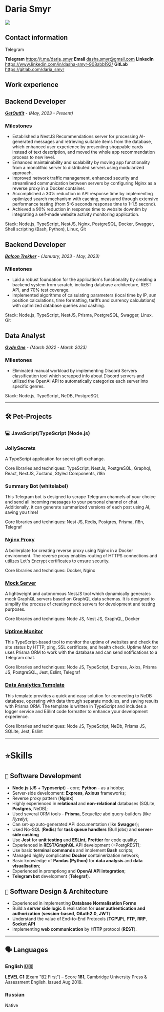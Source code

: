# Daria Smyr
![](https://www.codewars.com/users/Daria%20Smyr/badges/large)

## Contact information 

Telegram

**Telegram** <a href="https://t.me/daria_smyr" target="_new">https://t.me/daria_smyr
**Email** <a href="dasha.smyr@gmail.com" target="_new">dasha.smyr@gmail.com
**LinkedIn** <a href="https://www.linkedin.com/in/dasha-smyr-908abb192/" target="_new">https://www.linkedin.com/in/dasha-smyr-908abb192/
**GitLab** <a href="https://gitlab.com/daria_smyr" target="_new">https://gitlab.com/daria_smyr

## Work experience

## Backend Developer

<a href="https://getoutfit.ae/mobileapp" target="_new"><em><strong>GetOutfit</strong></em></a> - <em>(May, 2023 - Present)</em>

### Milestones

- Established a NestJS Recommendations server for processing AI-generated messages and retrieving suitable items from the database, which enhanced user experience by presenting shoppable cards instead of text description, and moved the whole app recommendation process to new level. 
- Enhanced maintainability and scalability by moving app functionality from a monolithic server to distributed servers using modularized approach.
- Improved network traffic management, enhanced security and streamlined communication between servers by configuring Nginx as a reverse proxy in a Docker container.
- Accomplished a 30% reduction in API response time by implementing optimized search mechanism with caching, measured through extensive performance testing (from 5-6 seconds response time to 1-1.5 second).
- Achieved a 90% reduction in response time to website downtim by integrating a self-made website activity monitoring application.

Stack: Node.js, TypeScript, NestJS, Nginx, PostgreSQL, Docker, Swagger, Shell scripting (Bash, Python), Linux, Git

## Backend Developer

<a href="https://balkontracker.de" target="_new"><em><strong>Balcon Trekker</strong></em></a> - <em>(January, 2023 - May, 2023)</em>

### Milestones
- Laid a robust foundation for the application's functionality by creating a backend system from scratch, including database architecture, REST API, and 70% test coverage.
- Implemented algorithms of calsulating parameters (local time by IP, sun position calculations, time formatting, tariffs and currency calculations) with optimized database queries and cashing.

Stack: Node.js, TypeScript, NestJS, Prisma, PostgreSQL, Swagger, Linux, Git

## Data Analyst

<a href="https://gyde.one/" target="_new"><em><strong>Gyde One</strong></em></a> - <em>(March 2022 - March 2023)</em>

### Milestones

- Eliminated manual workload by implementing Discord Servers classification tool which scrapped info about Discord servers and utilized the OpenAI API to automatically categorize each server into specific genres.

Stack: Node.js, TypeScript, NeDB, PostgreSQL

---

## 🛠 Pet-Projects

### 💻 JavaScript/TypeScript (Node.js)

### JollySecrets
A TypeScript application for secret gift exchange. 

Core libraries and techniques: TypeScript, NestJs, PostgreSQL, Graphql, React, NextJS, Zustand, Styled Components, i18n

### Summary Bot (whitelabel)
This Telegram bot is designed to scrape Telegram channels of your choice and send all incoming messages to your personal channel or chat. Additionally, it can generate summarized versions of each post using AI, saving you time!

Core libraries and techniques: Nest JS, Redis, Postgres, Prisma, i18n, Telegraf

### <a href="https://github.com/dariasmyr/nginx-proxy" target="_new">Nginx Proxy</a>
A boilerplate for creating reverse proxy using Nginx in a Docker environment. The reverse proxy enables routing of HTTPS connections and utilizes Let's Encrypt certificates to ensure security.

Core libraries and techniques: Docker, Nginx

### <a href="https://github.com/dariasmyr/mock-server" target="_new">Mock Server</a>
A lightweight and autonomous NestJS tool which dynamically generates mock GraphQL servers based on GraphQL data schemas. It is designed to simplify the process of creating mock servers for development and testing purposes.

Core libraries and techniques: Node JS, Nest JS, GraphQL, Docker


### <a href="https://github.com/dariasmyr/uptime-monitor" target="_new">Uptime Monitor</a>
This TypeScript-based tool to monitor the uptime of websites and check the site status by HTTP, ping, SSL
certificate, and health check. Uptime Monitor uses Prisma ORM to work with the database and can send notifications to a Telegram chat.

Core libraries and techniques: Node JS, TypeScript, Express, Axios, Prisma JS, PostgreSQL, Jest, Eslint, Telegraf

### <a href="https://github.com/dariasmyr/data-analytics-template" target="_new">Data Analytics Template</a>
This template provides a quick and easy solution for connecting to NeDB database, operating with data through separate
modules, and saving results with Prisma ORM. The template is written in TypeScript and includes a logger service and
ESlint code formatter to enhance your development experience.

Core libraries and techniques: Node JS, TypeScript, NeDb, Prisma JS, SQLite, Jest, Eslint

---

# `⭐`Skills

## `🚩` Software Development

- **Node.js** (**JS** + **Typescript**) - core; **Python** - as a hobby;
- Server-side development: **Express**, **Axious** frameworks;
- Reverse proxy pattern (**Nginx**)
- Highly experienced in **relational** and **non-relational** databases (SQLite, **Postgres**, NeDB);
- Used several ORM tools - **Prisma**, Sequelize abd query-builders (like *Kysely*);
- Can set-up auto-generated API documentation (like **Swagger**);
- Used No-SQL (**Redis**) for **task queue handlers** (Bull jobs) and **server-side cashing**
- Use **Jest** for **unit testing** and **ESLint**, **Prettier** for code quality;
- Experienced in **REST/GraphQL** API development (+PostgREST);
- Use basic **terminal commands** and implement **Bash** scripts;
- Managed highly complicated **Docker** containerization network;
- Basic knowledge of **Pandas (Python)** for **data analysis** and **data visualisation**;
- Experienced in promptiong and **OpenAI API integration**;
- **Telegram bot** development (**Telegraf**).

## `🚩` Software Design & Architecture

- Experienced in implementing **Database Normalisation Forms**
- Build a **server side logic** & realisation for **user authentication and authorization** (**session-based**, **OAuth2.0**, **JWT**)
- Understand the value of End-to-End Protocols (**TCP\IP**), **FTP**, **RRP**, **Socket API**
- Implementing **web communication** by **HTTP** protocol (**REST**).

---

## 🗣 Languages

### English 🇺🇸

**LEVEL C1** (Exam "B2 First") – Score **181**, Cambridge University Press & Assessment English. Issued Aug 2019.

### Russian

Native
